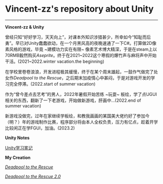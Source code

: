 # Vincent-zz's repository about Unity
---
**Vincent-zz & Unity** 

曾经只知“好好学习，天天向上”，对课本外知识涉猎甚少，所幸如今“知耻而后勇”。早已对Unity蠢蠢欲动，在一个月黑风高的夜晚速通了一下C#。打算做2D像素风格的游戏，毕竟 ~建模功力实在有限~ 像素艺术博大精深，于是在steam上以70RMB毅然购买*Aseprite*。终于在2021~2022这个寒假的爆竹声与麻将声中开始干活。(2021~2022.winter vacation.the beginning) 

在学校里卷卷浪浪，开发进程极其缓慢，终于在某个周末雄起，一鼓作气做完了处女作*Deadpool to the Rescue*，之后期末加疫情心中甚闷，于是对游戏开发的学习完全停滞。(2022.start of summer vacation) 

作为“曾今差点去艺考”的男人，2022年暑假开始苦练 ~玩耍~ 板绘，学了点UGUI相关的东西，翻新了一下老游戏，开始做新游戏，肝画中...(2022.end of summer vacation) 

新游戏没做完，过年在家继续学板绘，和教我画画的某国美大佬约好了参加今（明？）年的游戏制作比赛，程序部分将由本人全权负责，压力有亿点，趁着开学比较闲正在学FGUI，加油。(2023.2) 

**Unity Notes** 

[Unity学习笔记](https://github.com/Vincent-zz/Unity/blob/main/UnityNotes.md) 

**My Creation** 

[*Deadpool to the Rescue*](https://github.com/Vincent-zz/Unity/tree/main/Deadpool_to_the_Rescue) 

[*Deadpool to the Rescue 2.0*](https://github.com/Vincent-zz/Unity/tree/main/Deadpool_to_the_Rescue_2.0) 
